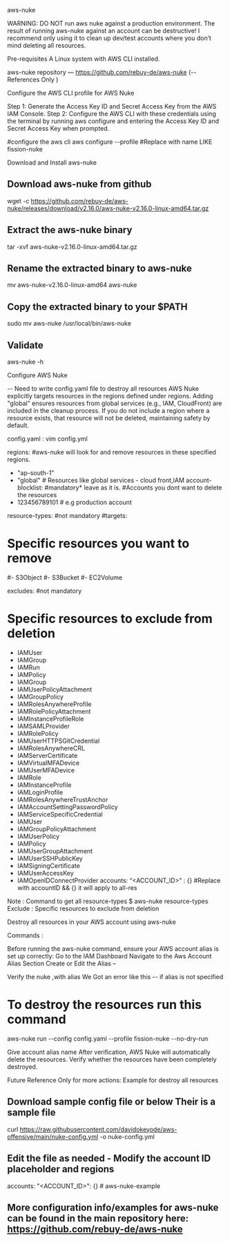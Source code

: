 aws-nuke 

WARNING: 
DO NOT run aws nuke against a production environment. The result of running aws-nuke against an account can be destructive! 
I recommend only using it to clean up dev/test accounts where you don’t mind deleting all resources.

Pre-requisites
A Linux system with AWS CLI installed. 

aws-nuke repository — https://github.com/rebuy-de/aws-nuke (-- References Only )

Configure the AWS CLI profile for AWS Nuke

Step 1: Generate the Access Key ID and Secret Access Key from the AWS IAM Console.
Step 2: Configure the AWS CLI with these credentials using the terminal by running 
aws configure and entering the Access Key ID and Secret Access Key when prompted.

#configure the aws cli
aws configure --profile <profile-name> #Replace with name LIKE fission-nuke



Download and Install aws-nuke
## Download aws-nuke from github
wget -c https://github.com/rebuy-de/aws-nuke/releases/download/v2.16.0/aws-nuke-v2.16.0-linux-amd64.tar.gz

## Extract the aws-nuke binary
tar -xvf aws-nuke-v2.16.0-linux-amd64.tar.gz


## Rename the extracted binary to aws-nuke
mv aws-nuke-v2.16.0-linux-amd64 aws-nuke


## Copy the extracted binary to your $PATH
sudo mv aws-nuke /usr/local/bin/aws-nuke


## Validate
aws-nuke -h



Configure AWS Nuke

-- Need to write config.yaml file to destroy all resources
AWS Nuke explicitly targets resources in the regions defined under regions.
Adding "global" ensures resources from global services (e.g., IAM, CloudFront) are included in the cleanup process.
If you do not include a region where a resource exists, that resource will not be deleted, maintaining safety by default.

config.yaml : 
vim config.yml


regions:
#aws-nuke will look for and remove resources in these specified regions.
  - "ap-south-1"
  - "global" # Resources like global services - cloud front,IAM
account-blocklist: #mandatory* leave as it is.
#Accounts you dont want to delete the resources
- 123456789101 # e.g production account

resource-types: #not mandatory
  #targets:
  # Specific resources you want to remove 
  #- S3Object
  #- S3Bucket
  #- EC2Volume
  
  excludes: #not mandatory
  # Specific resources to exclude from deletion
  - IAMUser
  - IAMGroup
  - IAMRun
  - IAMPolicy
  - IAMGroup                                               
  - IAMUserPolicyAttachment                                
  - IAMGroupPolicy                                         
  - IAMRolesAnywhereProfile                                
  - IAMRolePolicyAttachment                                
  - IAMInstanceProfileRole                                 
  - IAMSAMLProvider                                        
  - IAMRolePolicy                                          
  - IAMUserHTTPSGitCredential                              
  - IAMRolesAnywhereCRL                                    
  - IAMServerCertificate                                   
  - IAMVirtualMFADevice                                    
  - IAMUserMFADevice                                       
  - IAMRole                                                
  - IAMInstanceProfile                                     
  - IAMLoginProfile                                        
  - IAMRolesAnywhereTrustAnchor                            
  - IAMAccountSettingPasswordPolicy                        
  - IAMServiceSpecificCredential                           
  - IAMUser                                                
  - IAMGroupPolicyAttachment                               
  - IAMUserPolicy                                          
  - IAMPolicy                                              
  - IAMUserGroupAttachment                                 
  - IAMUserSSHPublicKey                                    
  - IAMSigningCertificate                                  
  - IAMUserAccessKey                                       
  - IAMOpenIDConnectProvider
accounts:
  “<ACCOUNT_ID>” : {} #Replace with accountID && {} it will apply to all-res





 
Note : 
Command to get all resource-types  $ aws-nuke resource-types
Exclude : 
 Specific resources to exclude from deletion

Destroy all resources in your AWS account using aws-nuke

Commands : 

Before running the aws-nuke command, ensure your AWS account alias is set up correctly:
Go to the IAM Dashboard
Navigate to the Aws Account Alias Section
Create or Edit the Alias –

Verify the nuke ,with alias
We Got an error like this -- if alias is not specified


# To destroy the resources run this command 
aws-nuke run --config config.yaml --profile fission-nuke --no-dry-run



 Give account alias name
After verification, AWS Nuke will automatically delete the resources. Verify whether the resources have been completely destroyed.


 






Future Reference Only for more actions:  Example for destroy all resources
## Download sample config file or below Their is a sample file
curl https://raw.githubusercontent.com/davidokeyode/aws-offensive/main/nuke-config.yml -o nuke-config.yml
## Edit the file as needed - Modify the account ID placeholder and regions
accounts:
  "<ACCOUNT_ID>": {} # aws-nuke-example
## More configuration info/examples for aws-nuke can be found in the main repository here: https://github.com/rebuy-de/aws-nuke






